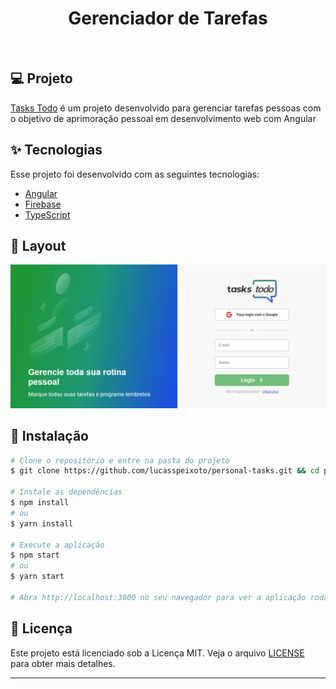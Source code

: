 <h1 align="center">
   Gerenciador de Tarefas
</h1>

<br>

## 💻 Projeto

[Tasks Todo](https://letmeask-45b36.web.app/) é um projeto desenvolvido para gerenciar tarefas pessoas com o objetivo
de aprimoração pessoal em desenvolvimento web com Angular

## ✨ Tecnologias

Esse projeto foi desenvolvido com as seguintes tecnologias:

- [Angular](https://angular.io/)
- [Firebase](https://firebase.google.com/)
- [TypeScript](https://www.typescriptlang.org/)

## 🔖 Layout

![interface](src/assets/images/layout.png "Sistema")

## 🚀 Instalação

```bash
# Clone o repositório e entre na pasta do projeto
$ git clone https://github.com/lucasspeixoto/personal-tasks.git && cd personal-tasks

# Instale as dependências
$ npm install
# ou
$ yarn install

# Execute a aplicação
$ npm start
# ou
$ yarn start

# Abra http://localhost:3000 no seu navegador para ver a aplicação rodando!
```

## 📝 Licença

Este projeto está licenciado sob a Licença MIT. Veja o arquivo [LICENSE](LICENSE) para obter mais detalhes.

---
